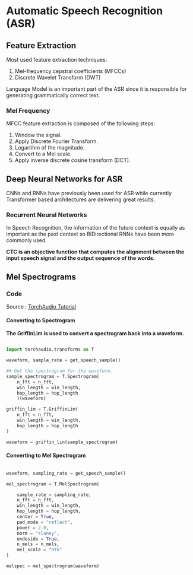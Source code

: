 # Automatic Speech Recognition (ASR)

## Feature Extraction

Most used feature extraction techniques:

1. Mel-frequency cepstral coefficients (MFCCs)
2. Discrete Wavelet Transform (DWT)

Language Model is an important part of the ASR since it is responsible for generating grammatically correct text.

### Mel Frequency

MFCC feature extraction is composed of the following steps:

1. Window the signal.
2. Apply Discrete Fourier Transform.
3. Logarithm of the magnitude.
4. Convert to a Mel scale.
5. Apply inverse discrete cosine transform (DCT).

## Deep Neural Networks for ASR

CNNs and RNNs have previously been used for ASR while currently Transformer based architectures are delivering great results.

### Recurrent Neural Networks

In Speech Recognition, the information of the future context is equally as important as the past context so BiDirectional RNNs have been more commonly used.

**CTC is an objective function that computes the alignment between the input speech signal and the output sequence of the words.**

## Mel Spectrograms

### Code

Source : [TorchAudio Tutorial](https://pytorch.org/audio/0.11.0/tutorials/audio_feature_extractions_tutorial.html#spectrogram)

#### Converting to Spectrogram

**The GriffinLim is used to convert a spectrogram back into a waveform.**


```Python

import torchaudio.transforms as T

waveform, sample_rate = get_speech_sample()

## Get the spectrogram for the waveform.
sample_spectrogram = T.Spectrogram(
    n_fft = n_fft,
    win_length = win_length,
    hop_length = hop_length
    )(waveform)

griffin_lim = T.GriffinLim(
    n_fft = n_fft,
    win_length = win_length,
    hop_length = hop_length
)

waveform = griffin_lin(sample_spectrogram)

```

#### Converting to Mel Spectrogram

```Python

waveform, sampling_rate = get_speech_sample()

mel_spectrogram = T.MelSpectrogram(

    sample_rate = sampling_rate,
    n_fft = n_fft,
    win_length = win_length,
    hop_length = hop_length,
    center = True,
    pad_mode = "reflect",
    power = 2.0,
    norm = "slaney",
    ondeside = True,
    n_mels = n_mels,
    mel_scale = "htk"
)

melspec = mel_spectrogram(waveform)


```

